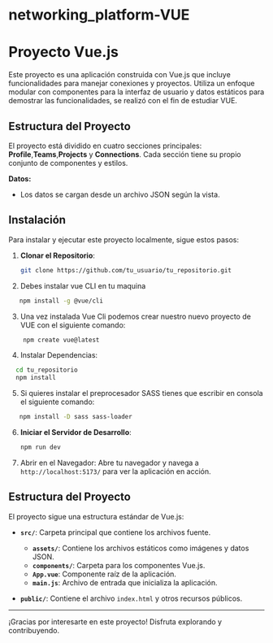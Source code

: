 # networking_platform-VUE

# Proyecto Vue.js

Este proyecto es una aplicación construida con Vue.js que incluye funcionalidades para manejar conexiones y proyectos. Utiliza un enfoque modular con componentes para la interfaz de usuario y datos estáticos para demostrar las funcionalidades, se realizó con el fin de estudiar VUE.

## Estructura del Proyecto

El proyecto está dividido en cuatro secciones principales: **Profile**,**Teams**,**Projects** y **Connections**. Cada sección tiene su propio conjunto de componentes y estilos.


**Datos:**
- Los datos se cargan desde un archivo JSON según la vista.



## Instalación

Para instalar y ejecutar este proyecto localmente, sigue estos pasos:

1. **Clonar el Repositorio**:
    ```bash
    git clone https://github.com/tu_usuario/tu_repositorio.git
    ```
2. Debes instalar vue CLI en tu maquina

 ```bash
    npm install -g @vue/cli
   ```
3. Una vez instalada Vue Cli podemos crear nuestro nuevo proyecto de VUE con el siguiente comando:

```bash
    npm create vue@latest
```
4. Instalar Dependencias:
  ```bash
    cd tu_repositorio
    npm install
  ```
5. Si quieres instalar el preprocesador SASS tienes que escribir en consola el siguiente comando:
 ```bash
    npm install -D sass sass-loader
```
6. **Iniciar el Servidor de Desarrollo**:
    ```bash
    npm run dev
    ```

7. Abrir en el Navegador:
    Abre tu navegador y navega a `http://localhost:5173/` para ver la aplicación en acción.


## Estructura del Proyecto

El proyecto sigue una estructura estándar de Vue.js:

- **`src/`**: Carpeta principal que contiene los archivos fuente.
  - **`assets/`**: Contiene los archivos estáticos como imágenes y datos JSON.
  - **`components/`**: Carpeta para los componentes Vue.js.
  - **`App.vue`**: Componente raíz de la aplicación.
  - **`main.js`**: Archivo de entrada que inicializa la aplicación.

- **`public/`**: Contiene el archivo `index.html` y otros recursos públicos.

---

¡Gracias por interesarte en este proyecto! Disfruta explorando y contribuyendo.
